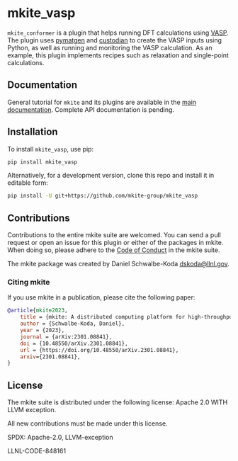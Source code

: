 # mkite_vasp

`mkite_conformer` is a plugin that helps running DFT calculations using [VASP](https://vasp.at/).
The plugin uses [pymatgen](https://github.com/materialsproject/pymatgen) and [custodian](https://github.com/materialsproject/custodian) to create the VASP inputs using Python, as well as running and monitoring the VASP calculation.
As an example, this plugin implements recipes such as relaxation and single-point calculations.

## Documentation

General tutorial for `mkite` and its plugins are available in the [main documentation](https://mkite.org).
Complete API documentation is pending.

## Installation

To install `mkite_vasp`, use pip:

```bash
pip install mkite_vasp
```

Alternatively, for a development version, clone this repo and install it in editable form:

```bash
pip install -U git+https://github.com/mkite-group/mkite_vasp
```

## Contributions

Contributions to the entire mkite suite are welcomed.
You can send a pull request or open an issue for this plugin or either of the packages in mkite.
When doing so, please adhere to the [Code of Conduct](CODE_OF_CONDUCT.md) in the mkite suite.

The mkite package was created by Daniel Schwalbe-Koda <dskoda@llnl.gov>.

### Citing mkite

If you use mkite in a publication, please cite the following paper:

```bibtex
@article{mkite2023,
    title = {mkite: A distributed computing platform for high-throughput materials simulations},
    author = {Schwalbe-Koda, Daniel},
    year = {2023},
    journal = {arXiv:2301.08841},
    doi = {10.48550/arXiv.2301.08841},
    url = {https://doi.org/10.48550/arXiv.2301.08841},
    arxiv={2301.08841},
}
```

## License

The mkite suite is distributed under the following license: Apache 2.0 WITH LLVM exception.

All new contributions must be made under this license.

SPDX: Apache-2.0, LLVM-exception

LLNL-CODE-848161
